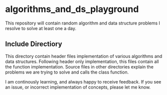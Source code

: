 # algorithms_and_ds_playground
This repository will contain random algorithm and data structure problems I resolve to solve at least one a day.

## Include Directiory
This directory contain header files implementation of various algorithms and data structures. Following header only implementation,
this files contain all the function implementation. Source files in other directories explain the problems we are trying to solve
and calls the class function. 

I am continously learning, and always happy to receive feedback. If you see an issue, or incorrect implementation of concepts,
please let me know.
